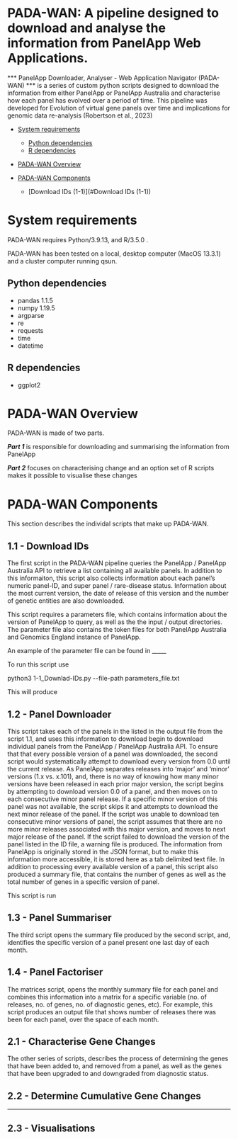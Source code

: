 <h1> PADA-WAN: A pipeline designed to download and analyse the information from PanelApp Web Applications. </h1>

*** PanelApp Downloader, Analyser - Web Application Navigator (PADA-WAN) *** is a series of custom python scripts designed to download the information from either PanelApp or PanelApp Australia and characterise how each panel has evolved over a period of time. This pipeline was developed for Evolution of virtual gene panels over time and implications for genomic data re-analysis (Robertson et al., 2023)

- [System requirements](#system-requirements)
  - [Python dependencies](#python-dependencies)
  - [R dependencies](#r-dependencies)
  
- [PADA-WAN Overview ](#padawan-overview)
- [PADA-WAN Components](#padawan-components)
  - [Download IDs (1-1)](#Download IDs (1-1))


# System requirements
PADA-WAN requires Python/3.9.13, and R/3.5.0 .

PADA-WAN has been tested on a local, desktop computer (MacOS 13.3.1) and a cluster computer running qsun.

## Python dependencies
- pandas 1.1.5
- numpy 1.19.5
- argparse
- re
- requests
- time
- datetime 

## R dependencies
- ggplot2 

# PADA-WAN Overview 
 
 PADA-WAN is made of two parts. 
 
 ***Part 1*** is responsible for downloading and summarising the information from PanelApp
 
 ***Part 2*** focuses on characterising change and an option set of R scripts makes it possible to visualise these changes

# PADA-WAN Components

This section describes the individal scripts that make up PADA-WAN.
 
## 1.1 - Download IDs

The first script in the PADA-WAN pipeline queries the PanelApp / PanelApp Australia API to retrieve a list containing all available panels. In addition to this informaiton, this script also collects information about each panel’s numeric panel-ID, and super panel / rare-disease status. Information about the most current version, the date of release of this version and the number of genetic entities are also downloaded. 

This script requires a parameters file, which contains information about the version of PanelApp to query, as well as the the input / output directories. The parameter file also contains the token files for both PanelApp Australia and Genomics England instance of PanelApp. 

An example of the parameter file can be found in _____

To run this script use 

python3 1-1_Downlad-IDs.py --file-path parameters_file.txt

This will produce 

## 1.2 - Panel Downloader

This script takes each of the panels in the listed in the output file from the script 1.1, and uses this information to download begin to download individual panels from the PanelApp / PanelApp Australia API. To ensure that that every possible version of a panel was downloaded, the second script would systematically attempt to download every version from 0.0 until the current release. As PanelApp separates releases into ‘major’ and ‘minor’ versions (1.x vs. x.101), and, there is no way of knowing how many minor versions have been released in each prior major version, the script begins by attempting to download version 0.0 of a panel, and then moves on to each consecutive minor panel release.  If a specific minor version of this panel was not available, the script skips it and attempts to download the next minor release of the panel. If the script was unable to download ten consecutive minor versions of panel, the script assumes that there are no more minor releases associated with this major version, and moves to next major release of the panel. If the script failed to download the version of the panel listed in the ID file, a warning file is produced. The information from PanelApp is originally stored in the JSON format, but to make this information more accessible, it is stored here as a tab delimited text file. In addition to processing every available version of a panel, this script also produced a summary file, that contains the number of genes as well as the total number of genes in a specific version of panel.

This script is run 

## 1.3 - Panel Summariser

The third script opens the summary file produced by the second script, and, identifies the specific version of a panel present one last day of each month.

## 1.4 - Panel Factoriser 

The matrices script, opens the monthly summary file for each panel and combines this information into a matrix for a specific variable (no. of releases, no. of genes, no. of diagnostic genes, etc). For example, this script produces an output file that shows number of releases there was been for each panel, over the space of each month. 

## 2.1 - Characterise Gene Changes

The other series of scripts, describes the process of determining the genes that have been added to, and removed from a panel, as well as the genes that have been upgraded to and downgraded from diagnostic status. 

## 2.2 - Determine Cumulative Gene Changes

_____

## 2.3 - Visualisations

